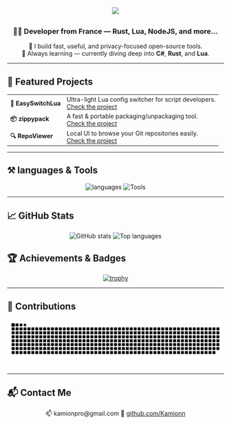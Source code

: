 <h1 align="center">
  <img src="https://readme-typing-svg.herokuapp.com?font=Fira+Code&weight=500&size=30&pause=1000&color=FFFFFF&center=true&random=false&width=435&lines=Welcome+%F0%9F%91%8B;I'm+Kamionn" />
</h1>

<h3 align="center">👨‍💻 Developer from France — Rust, Lua, NodeJS, and more...</h3>

<p align="center">
  🚀 I build fast, useful, and privacy-focused open-source tools.<br/>
  🧠 Always learning — currently diving deep into <b>C#</b>, <b>Rust</b>, and <b>Lua</b>.<br/>
</p>

---

## 🧩 Featured Projects

<table align="center">
  <tr>
    <td><b>🔁 EasySwitchLua</b></td>
    <td>Ultra-light Lua config switcher for script developers.<br/>
      <a href="https://github.com/Kamionn/EasySwitchLua">Check the project</a>
    </td>
  </tr>
  <tr>
    <td><b>📦 zippypack</b></td>
    <td>A fast & portable packaging/unpackaging tool.<br/>
      <a href="https://github.com/Kamionn/zippypack">Check the project</a>
    </td>
  </tr>
  <tr>
    <td><b>🔍 RepoViewer</b></td>
    <td>Local UI to browse your Git repositories easily.<br/>
      <a href="https://github.com/Kamionn/RepoViewer">Check the project</a>
    </td>
  </tr>
</table>

---

## ⚒️ languages & Tools
<div align="center">
  <img src="https://skillicons.dev/icons?i=c,cs,html,css,js,lua,php,py,rust,ts,bash" alt="languages"/>
  <img src="https://skillicons.dev/icons?i=discordjs,mongodb,mysql,nginx,nodejs,nuxtjs,react,svelte,tailwind,tauri,threejs" alt="Tools"/>
</div>

---

## 📈 GitHub Stats

<div align="center">
  <img width=510 src="https://github-readme-stats.vercel.app/api?username=Kamionn&show_icons=true&theme=dark&include_all_commits=true&count_private=true" alt="GitHub stats"/>
  <img width=390 src="https://github-readme-stats.vercel.app/api/top-langs/?username=Kamionn&hide=html&layout=compact&theme=dark&count_private=true" alt="Top languages"/>
    
</div>

## 🏆 Achievements & Badges
<div align="center">
    
[![trophy](https://github-profile-trophy.vercel.app/?username=Kamionn&theme=onedark&row=2&column=4)](https://github.com/ryo-ma/github-profile-trophy)</div>


---

## 🐍 Contributions

<div align="center">
  <img alt="snake eating my contributions" src="https://github.com/Kamionn/Kamionn/blob/main/workflows/games_snake.svg" />
</div>

---

## 📬 Contact Me

<div align="center">
📫 kamionpro@gmail.com  
🔗 <a href="https://github.com/Kamionn">github.com/Kamionn</a>
</div>
